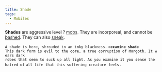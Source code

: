 ```yaml
---
title: Shade
tags:
  - Mobiles
---
```

**Shades** are aggressive level ? [mobs](mob "wikilink"). They are
incorporeal, and cannot be [bashed](bash "wikilink"). They can also
[sneak](sneak "wikilink").

`A shade is here, shrouded in an inky blackness.`
`>`**`examine shade`**
`This dark form is evil to the core, a true corruption of Morgoth. It wears dark`
`robes that seem to suck up all light. As you examine it you sense the hatred of`
`all life that this suffering creature feels.`
